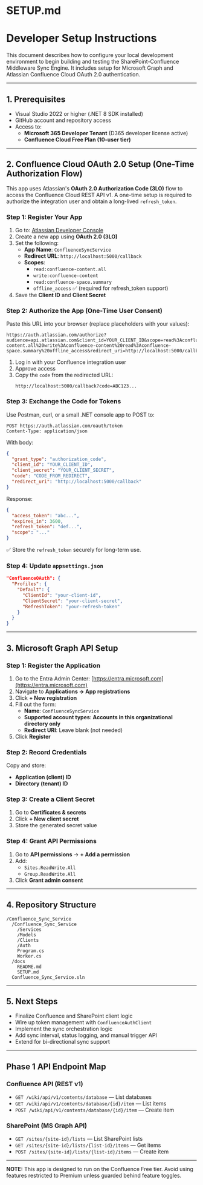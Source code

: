 
# SETUP.md

# Developer Setup Instructions

This document describes how to configure your local development environment to begin building and testing the SharePoint-Confluence Middleware Sync Engine.
It includes setup for Microsoft Graph and Atlassian Confluence Cloud OAuth 2.0 authentication.

---

## 1. Prerequisites

- Visual Studio 2022 or higher (.NET 8 SDK installed)
- GitHub account and repository access
- Access to:
  - **Microsoft 365 Developer Tenant** (D365 developer license active)
  - **Confluence Cloud Free Plan (10-user tier)**

---

## 2. Confluence Cloud OAuth 2.0 Setup (One-Time Authorization Flow)

This app uses Atlassian's **OAuth 2.0 Authorization Code (3LO)** flow to access the Confluence Cloud REST API v1. A one-time setup is required to authorize the integration user and obtain a long-lived `refresh_token`.

### Step 1: Register Your App

1. Go to: [Atlassian Developer Console](https://developer.atlassian.com/console/myapps)
2. Create a new app using **OAuth 2.0 (3LO)**
3. Set the following:
   - **App Name**: `ConfluenceSyncService`
   - **Redirect URL**: `http://localhost:5000/callback`
   - **Scopes**:
     - `read:confluence-content.all`
     - `write:confluence-content`
     - `read:confluence-space.summary`
     - `offline_access` ✅ (required for refresh_token support)
4. Save the **Client ID** and **Client Secret**

### Step 2: Authorize the App (One-Time User Consent)

Paste this URL into your browser (replace placeholders with your values):

```
https://auth.atlassian.com/authorize?audience=api.atlassian.com&client_id=YOUR_CLIENT_ID&scope=read%3Aconfluence-content.all%20write%3Aconfluence-content%20read%3Aconfluence-space.summary%20offline_access&redirect_uri=http://localhost:5000/callback&response_type=code&prompt=consent
```

1. Log in with your Confluence integration user
2. Approve access
3. Copy the `code` from the redirected URL:
   ```
   http://localhost:5000/callback?code=ABC123...
   ```

### Step 3: Exchange the Code for Tokens

Use Postman, curl, or a small .NET console app to POST to:

```
POST https://auth.atlassian.com/oauth/token
Content-Type: application/json
```

With body:

```json
{
  "grant_type": "authorization_code",
  "client_id": "YOUR_CLIENT_ID",
  "client_secret": "YOUR_CLIENT_SECRET",
  "code": "CODE_FROM_REDIRECT",
  "redirect_uri": "http://localhost:5000/callback"
}
```

Response:

```json
{
  "access_token": "abc...",
  "expires_in": 3600,
  "refresh_token": "def...",
  "scope": "..."
}
```

✅ Store the `refresh_token` securely for long-term use.

### Step 4: Update `appsettings.json`

```json
"ConfluenceOAuth": {
  "Profiles": {
    "Default": {
      "ClientId": "your-client-id",
      "ClientSecret": "your-client-secret",
      "RefreshToken": "your-refresh-token"
    }
  }
}
```

---

## 3. Microsoft Graph API Setup

### Step 1: Register the Application

1. Go to the Entra Admin Center: [https://entra.microsoft.com](https://entra.microsoft.com)
2. Navigate to **Applications → App registrations**
3. Click **+ New registration**
4. Fill out the form:
   - **Name**: `ConfluenceSyncService`
   - **Supported account types**: **Accounts in this organizational directory only**
   - **Redirect URI**: Leave blank (not needed)
5. Click **Register**

### Step 2: Record Credentials

Copy and store:

- **Application (client) ID**
- **Directory (tenant) ID**

### Step 3: Create a Client Secret

1. Go to **Certificates & secrets**
2. Click **+ New client secret**
3. Store the generated secret value

### Step 4: Grant API Permissions

1. Go to **API permissions** → **+ Add a permission**
2. Add:
   - `Sites.ReadWrite.All`
   - `Group.ReadWrite.All`
3. Click **Grant admin consent**

---

## 4. Repository Structure

```
/Confluence_Sync_Service
  /Confluence_Sync_Service
    /Services
    /Models
    /Clients
    /Auth
    Program.cs
    Worker.cs
  /docs
    README.md
    SETUP.md
  Confluence_Sync_Service.sln
```

---

## 5. Next Steps

- Finalize Confluence and SharePoint client logic
- Wire up token management with `ConfluenceAuthClient`
- Implement the sync orchestration logic
- Add sync interval, status logging, and manual trigger API
- Extend for bi-directional sync support

---

## Phase 1 API Endpoint Map

### Confluence API (REST v1)

- `GET /wiki/api/v1/contents/database` — List databases
- `GET /wiki/api/v1/contents/database/{id}/item` — List items
- `POST /wiki/api/v1/contents/database/{id}/item` — Create item

### SharePoint (MS Graph API)

- `GET /sites/{site-id}/lists` — List SharePoint lists
- `GET /sites/{site-id}/lists/{list-id}/items` — Get items
- `POST /sites/{site-id}/lists/{list-id}/items` — Create item

---

**NOTE:** This app is designed to run on the Confluence Free tier. Avoid using features restricted to Premium unless guarded behind feature toggles.
